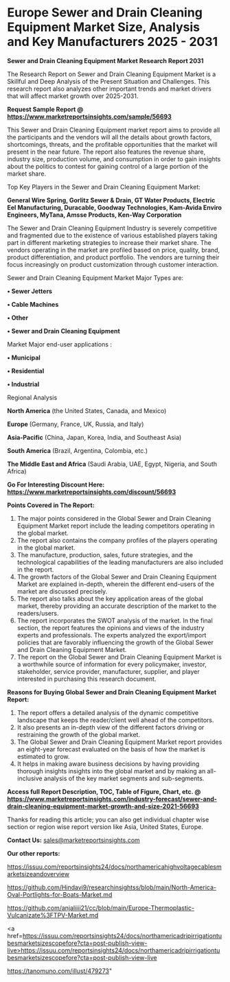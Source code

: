 # Europe Sewer and Drain Cleaning Equipment Market Size, Analysis and Key Manufacturers 2025 - 2031

<strong>Sewer and Drain Cleaning Equipment Market Research Report 2031</strong>

The Research Report on Sewer and Drain Cleaning Equipment Market is a Skillful and Deep Analysis of the Present Situation and Challenges. This research report also analyzes other important trends and market drivers that will affect market growth over 2025-2031.

<strong>Request Sample Report @ <a href=https://www.marketreportsinsights.com/sample/56693>https://www.marketreportsinsights.com/sample/56693</a></strong>

This Sewer and Drain Cleaning Equipment market report aims to provide all the participants and the vendors will all the details about growth factors, shortcomings, threats, and the profitable opportunities that the market will present in the near future. The report also features the revenue share, industry size, production volume, and consumption in order to gain insights about the politics to contest for gaining control of a large portion of the market share.

Top Key Players in the Sewer and Drain Cleaning Equipment Market:

<strong>General Wire Spring, Gorlitz Sewer & Drain, GT Water Products, Electric Eel Manufacturing, Duracable, Goodway Technologies, Kam-Avida Enviro Engineers, MyTana, Amsse Products, Ken-Way Corporation</strong>

The Sewer and Drain Cleaning Equipment Industry is severely competitive and fragmented due to the existence of various established players taking part in different marketing strategies to increase their market share. The vendors operating in the market are profiled based on price, quality, brand, product differentiation, and product portfolio. The vendors are turning their focus increasingly on product customization through customer interaction.

Sewer and Drain Cleaning Equipment Market Major Types are:

<strong>• Sewer Jetters

• Cable Machines

• Other

• Sewer and Drain Cleaning Equipment</strong>

Market Major end-user applications :

<strong>• Municipal

• Residential

• Industrial</strong>

Regional Analysis

</u><strong><b>North America</b></strong> (the United States, Canada, and Mexico)

<strong><b>Europe </b></strong>(Germany, France, UK, Russia, and Italy)

<strong><b>Asia-Pacific</b></strong> (China, Japan, Korea, India, and Southeast Asia)

<strong><b>South America</b></strong> (Brazil, Argentina, Colombia, etc.)

<strong><b>The Middle East and Africa</b></strong> (Saudi Arabia, UAE, Egypt, Nigeria, and South Africa)

<strong>Go For Interesting Discount Here: <a href=https://www.marketreportsinsights.com/discount/56693>https://www.marketreportsinsights.com/discount/56693</a></strong>

<strong>Points Covered in The Report:</strong>
<ol>
  <li>The major points considered in the Global Sewer and Drain Cleaning Equipment Market report include the leading competitors operating in the global market.</li>
  <li>The report also contains the company profiles of the players operating in the global market.</li>
  <li>The manufacture, production, sales, future strategies, and the technological capabilities of the leading manufacturers are also included in the report.</li>
  <li>The growth factors of the Global Sewer and Drain Cleaning Equipment Market are explained in-depth, wherein the different end-users of the market are discussed precisely.</li>
  <li>The report also talks about the key application areas of the global market, thereby providing an accurate description of the market to the readers/users.</li>
  <li>The report incorporates the SWOT analysis of the market. In the final section, the report features the opinions and views of the industry experts and professionals. The experts analyzed the export/import policies that are favorably influencing the growth of the Global Sewer and Drain Cleaning Equipment Market.</li>
  <li>The report on the Global Sewer and Drain Cleaning Equipment Market is a worthwhile source of information for every policymaker, investor, stakeholder, service provider, manufacturer, supplier, and player interested in purchasing this research document.</li>
</ol>
<strong>Reasons for Buying Global Sewer and Drain Cleaning Equipment Market Report:</strong>

<ol>
  <li>The report offers a detailed analysis of the dynamic competitive landscape that keeps the reader/client well ahead of the competitors.</li>
  <li>It also presents an in-depth view of the different factors driving or restraining the growth of the global market.</li>
  <li>The Global Sewer and Drain Cleaning Equipment Market report provides an eight-year forecast evaluated on the basis of how the market is estimated to grow.</li>
  <li>It helps in making aware business decisions by having providing thorough insights insights into the global market and by making an all-inclusive analysis of the key market segments and sub-segments.</li>
</ol>
<strong>Access full Report Description, TOC, Table of Figure, Chart, etc. @ <a href=https://www.marketreportsinsights.com/industry-forecast/sewer-and-drain-cleaning-equipment-market-growth-and-size-2021-56693>https://www.marketreportsinsights.com/industry-forecast/sewer-and-drain-cleaning-equipment-market-growth-and-size-2021-56693</a></strong>


Thanks for reading this article; you can also get individual chapter wise section or region wise report version like Asia, United States, Europe.

<strong>Contact Us:</strong>
sales@marketreportsinsights.com

<strong>Our other reports:</strong>

<a href=https://issuu.com/reportsinsights24/docs/northamericahighvoltagecablesmarketsizeandoverview>https://issuu.com/reportsinsights24/docs/northamericahighvoltagecablesmarketsizeandoverview</a>

<a href=https://github.com/Hindavi9/researchinsightss/blob/main/North-America-Oval-Portlights-for-Boats-Market.md>https://github.com/Hindavi9/researchinsightss/blob/main/North-America-Oval-Portlights-for-Boats-Market.md</a>

<a href=https://github.com/anjaliiii21/cc/blob/main/Europe-Thermoplastic-Vulcanizate%3FTPV-Market.md>https://github.com/anjaliiii21/cc/blob/main/Europe-Thermoplastic-Vulcanizate%3FTPV-Market.md</a>

<a href=https://issuu.com/reportsinsights24/docs/northamericadripirrigationtubesmarketsizescopefore?cta=post-publish-view-live>https://issuu.com/reportsinsights24/docs/northamericadripirrigationtubesmarketsizescopefore?cta=post-publish-view-live</a>

<a href=https://tanomuno.com/illust/479273>https://tanomuno.com/illust/479273</a>"
